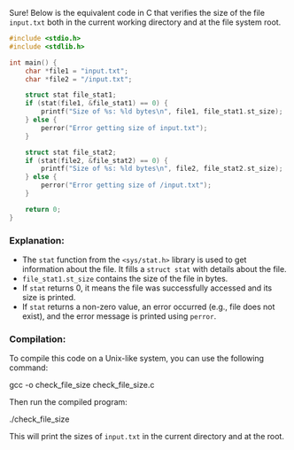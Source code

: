 Sure! Below is the equivalent code in C that verifies the size of the file `input.txt` both in the current working directory and at the file system root.

```c
#include <stdio.h>
#include <stdlib.h>

int main() {
    char *file1 = "input.txt";
    char *file2 = "/input.txt";

    struct stat file_stat1;
    if (stat(file1, &file_stat1) == 0) {
        printf("Size of %s: %ld bytes\n", file1, file_stat1.st_size);
    } else {
        perror("Error getting size of input.txt");
    }

    struct stat file_stat2;
    if (stat(file2, &file_stat2) == 0) {
        printf("Size of %s: %ld bytes\n", file2, file_stat2.st_size);
    } else {
        perror("Error getting size of /input.txt");
    }

    return 0;
}
```

### Explanation:
- The `stat` function from the `<sys/stat.h>` library is used to get information about the file. It fills a `struct stat` with details about the file.
- `file_stat1.st_size` contains the size of the file in bytes.
- If `stat` returns 0, it means the file was successfully accessed and its size is printed.
- If `stat` returns a non-zero value, an error occurred (e.g., file does not exist), and the error message is printed using `perror`.

### Compilation:
To compile this code on a Unix-like system, you can use the following command:

gcc -o check_file_size check_file_size.c

Then run the compiled program:

./check_file_size

This will print the sizes of `input.txt` in the current directory and at the root.
